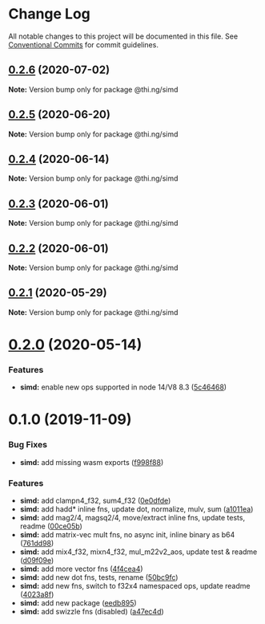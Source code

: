 # Change Log

All notable changes to this project will be documented in this file.
See [Conventional Commits](https://conventionalcommits.org) for commit guidelines.

## [0.2.6](https://github.com/thi-ng/umbrella/compare/@thi.ng/simd@0.2.5...@thi.ng/simd@0.2.6) (2020-07-02)

**Note:** Version bump only for package @thi.ng/simd





## [0.2.5](https://github.com/thi-ng/umbrella/compare/@thi.ng/simd@0.2.4...@thi.ng/simd@0.2.5) (2020-06-20)

**Note:** Version bump only for package @thi.ng/simd





## [0.2.4](https://github.com/thi-ng/umbrella/compare/@thi.ng/simd@0.2.3...@thi.ng/simd@0.2.4) (2020-06-14)

**Note:** Version bump only for package @thi.ng/simd





## [0.2.3](https://github.com/thi-ng/umbrella/compare/@thi.ng/simd@0.2.2...@thi.ng/simd@0.2.3) (2020-06-01)

**Note:** Version bump only for package @thi.ng/simd





## [0.2.2](https://github.com/thi-ng/umbrella/compare/@thi.ng/simd@0.2.1...@thi.ng/simd@0.2.2) (2020-06-01)

**Note:** Version bump only for package @thi.ng/simd





## [0.2.1](https://github.com/thi-ng/umbrella/compare/@thi.ng/simd@0.2.0...@thi.ng/simd@0.2.1) (2020-05-29)

**Note:** Version bump only for package @thi.ng/simd





# [0.2.0](https://github.com/thi-ng/umbrella/compare/@thi.ng/simd@0.1.16...@thi.ng/simd@0.2.0) (2020-05-14)


### Features

* **simd:** enable new ops supported in node 14/V8 8.3 ([5c46468](https://github.com/thi-ng/umbrella/commit/5c464682ef1a720cbfca3d79b76a94fc7444b781))





# 0.1.0 (2019-11-09)

### Bug Fixes

* **simd:** add missing wasm exports ([f998f88](https://github.com/thi-ng/umbrella/commit/f998f883a10e1a663da7213fed49948c005fcdf1))

### Features

* **simd:** add clampn4_f32, sum4_f32 ([0e0dfde](https://github.com/thi-ng/umbrella/commit/0e0dfde150856ea62c0b316a3a6391dccd3646a8))
* **simd:** add hadd* inline fns, update dot, normalize, mulv, sum ([a1011ea](https://github.com/thi-ng/umbrella/commit/a1011ead5ee1d55adbea1da1efcea2829b037210))
* **simd:** add mag2/4, magsq2/4, move/extract inline fns, update tests, readme ([00ce05b](https://github.com/thi-ng/umbrella/commit/00ce05b5ec54e4ba1542e671de8dcd61b396a783))
* **simd:** add matrix-vec mult fns, no async init, inline binary as b64 ([761dd98](https://github.com/thi-ng/umbrella/commit/761dd9822c4f78d3581a533385763cdc09154da9))
* **simd:** add mix4_f32, mixn4_f32, mul_m22v2_aos, update test & readme ([d09f09e](https://github.com/thi-ng/umbrella/commit/d09f09ecd519c41db72e68a06d566190e57f647c))
* **simd:** add more vector fns ([4f4cea4](https://github.com/thi-ng/umbrella/commit/4f4cea4ed912236aeacb19e0d50f171bf9dde15b))
* **simd:** add new dot fns, tests, rename ([50bc9fc](https://github.com/thi-ng/umbrella/commit/50bc9fc85b141c11cedf66f4384561259f93fff9))
* **simd:** add new fns, switch to f32x4 namespaced ops, update readme ([4023a8f](https://github.com/thi-ng/umbrella/commit/4023a8f02b9759bb0d3b11036de578e37b82493e))
* **simd:** add new package ([eedb895](https://github.com/thi-ng/umbrella/commit/eedb89530555332103e3a32147c318592edf830b))
* **simd:** add swizzle fns (disabled) ([a47ec4d](https://github.com/thi-ng/umbrella/commit/a47ec4dbc16271103a7b4aaca730677136275e9d))
